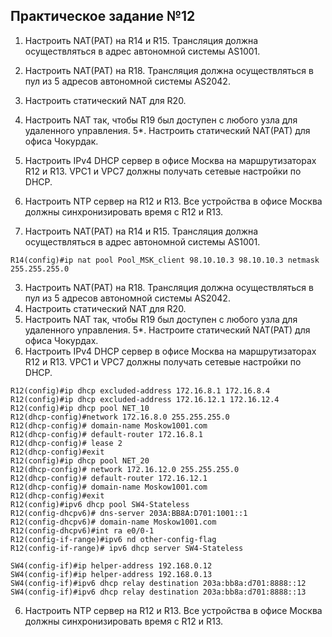 ## Практическое задание №12

1. Настроить NAT(PAT) на R14 и R15. Трансляция должна осуществляться в адрес автономной системы AS1001.
2. Настроить NAT(PAT) на R18. Трансляция должна осуществляться в пул из 5 адресов автономной системы AS2042.
3. Настроить статический NAT для R20.
4. Настроить NAT так, чтобы R19 был доступен с любого узла для удаленного управления.
5*. Настроить статический NAT(PAT) для офиса Чокурдак.
5. Настроить IPv4 DHCP сервер в офисе Москва на маршрутизаторах R12 и R13. VPC1 и VPC7 должны получать сетевые настройки по DHCP.
6. Настроить NTP сервер на R12 и R13. Все устройства в офисе Москва должны синхронизировать время с R12 и R13.











1. Настроить NAT(PAT) на R14 и R15. Трансляция должна осуществляться в адрес автономной системы AS1001.
````
R14(config)#ip nat pool Pool_MSK_client 98.10.10.3 98.10.10.3 netmask 255.255.255.0

````
3. Настроить NAT(PAT) на R18. Трансляция должна осуществляться в пул из 5 адресов автономной системы AS2042.
3. Настроить статический NAT для R20.
4. Настроить NAT так, чтобы R19 был доступен с любого узла для удаленного управления.
   5*. Настроите статический NAT(PAT) для офиса Чокурдах.
5. Настроить IPv4 DHCP сервер в офисе Москва на маршрутизаторах R12 и R13. VPC1 и VPC7 должны получать сетевые настройки по DHCP.



````
R12(config)#ip dhcp excluded-address 172.16.8.1 172.16.8.4
R12(config)#ip dhcp excluded-address 172.16.12.1 172.16.12.4
R12(config)#ip dhcp pool NET_10
R12(dhcp-config)#network 172.16.8.0 255.255.255.0
R12(dhcp-config)# domain-name Moskow1001.com
R12(dhcp-config)# default-router 172.16.8.1
R12(dhcp-config)# lease 2
R12(dhcp-config)#exit
R12(config)#ip dhcp pool NET_20
R12(dhcp-config)# network 172.16.12.0 255.255.255.0
R12(dhcp-config)# default-router 172.16.12.1
R12(dhcp-config)# domain-name Moskow1001.com
R12(dhcp-config)#exit
R12(config)#ipv6 dhcp pool SW4-Stateless
R12(config-dhcpv6)# dns-server 203A:BB8A:D701:1001::1
R12(config-dhcpv6)# domain-name Moskow1001.com
R12(config-dhcpv6)#int ra e0/0-1
R12(config-if-range)#ipv6 nd other-config-flag
R12(config-if-range)# ipv6 dhcp server SW4-Stateless

````

````
SW4(config-if)#ip helper-address 192.168.0.12
SW4(config-if)#ip helper-address 192.168.0.13
SW4(config-if)#ipv6 dhcp relay destination 203a:bb8a:d701:8888::12
SW4(config-if)#ipv6 dhcp relay destination 203a:bb8a:d701:8888::13
````
6. Настроить NTP сервер на R12 и R13. Все устройства в офисе Москва должны синхронизировать время с R12 и R13.









